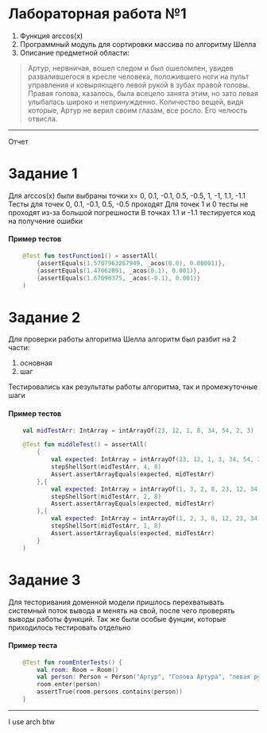 # Лабораторная работа №1

1. Функция arccos(x)
2. Программный модуль для сортировки массива по алгоритму Шелла
3. Описание предметной области:
>Артур, нервничая, вошел следом и был ошеломлен, увидев развалившегося в кресле человека, положившего ноги на пульт управления и ковыряющего левой рукой в зубах правой головы. Правая голова, казалось, была всецело занята этим, но зато левая улыбалась широко и непринужденно. Количество вещей, видя которые, Артур не верил своим глазам, все росло. Его челюсть отвисла.
---
Отчет
# Задание 1
Для arccos(x) были выбраны точки x= 0, 0.1, -0.1, 0.5, -0.5, 1, -1, 1.1, -1.1
Тесты для точек 0, 0.1, -0.1, 0.5, -0.5 проходят
Для точек 1 и 0 тесты не проходят из-за большой погрешности
В точках 1.1 и -1.1 тестируется код на получение ошибки
#### Пример тестов
```kotlin
    @Test fun testFunction1() = assertAll(
        {assertEquals(1.5707963267949, _acos(0.0), 0.00001)},
        {assertEquals(1.47062891, _acos(0.1), 0.001)},
        {assertEquals(1.67096375, _acos(-0.1), 0.001)}
    )
```
# Задание 2
Для проверки работы алгоритма Шелла алгоритм был разбит на 2 части:
1. основная
2. шаг

Тестировались как результаты работы алгоритма, так и промежуточные шаги

#### Пример тестов
```kotlin
    val midTestArr: IntArray = intArrayOf(23, 12, 1, 8, 34, 54, 2, 3)

    @Test fun middleTest() = assertAll(
        {
            val expected: IntArray = intArrayOf(23, 12, 1, 3, 34, 54, 2, 8)
            stepShellSort(midTestArr, 4, 8)
            Assert.assertArrayEquals(expected, midTestArr)
        },{
            val expected: IntArray = intArrayOf(1, 3, 2, 8, 23, 12, 34, 54)
            stepShellSort(midTestArr, 2, 8)
            Assert.assertArrayEquals(expected, midTestArr)
        },{
            val expected: IntArray = intArrayOf(1, 2, 3, 8, 12, 23, 34, 54)
            stepShellSort(midTestArr, 1, 8)
            Assert.assertArrayEquals(expected, midTestArr)
        }
    )
```

# Задание 3
Для тесторивания доменной модели пришлось перехватывать системный поток вывода и менять на свой, после чего проверять выводы работы функций. Так же были особые фунции, которые приходилось тестировать отдельно

#### Пример теста
```kotlin
    @Test fun roomEnterTests() {
        val room: Room = Room()
        val person: Person = Person("Артур", "Голова Артура", "левая рука Артура", "правая рука Артура", "левая нога Артура", "правая нога Артура")
        room.enter(person)
        assertTrue(room.persons.contains(person))
    }
```

---
I use arch btw
